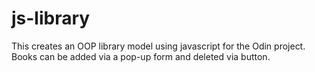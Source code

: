 # js-library
This creates an OOP library model using javascript for the Odin project. Books can be added via a pop-up form and deleted via button.
